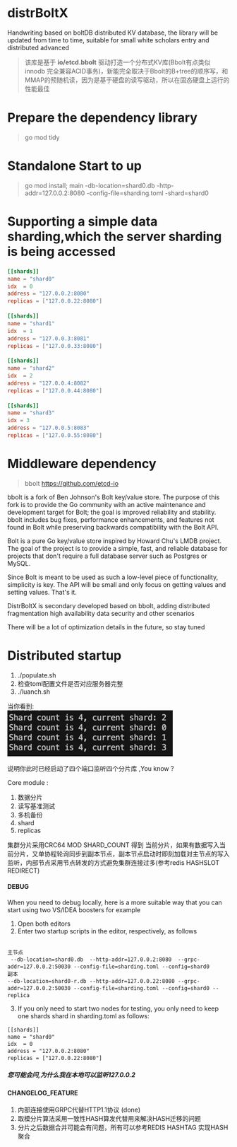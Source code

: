 # distrBoltX
Handwriting based on boltDB distributed KV database, the library will be updated from time to time, suitable for small white scholars entry and distributed advanced
>该库是基于 **io/etcd.bbolt** 驱动打造一个分布式KV库(Bbolt有点类似innodb 完全兼容ACID事务)，新能完全取决于Bbolt的B+tree的顺序写，和MMAP的预随机读，因为是基于硬盘的读写驱动，所以在固态硬盘上运行的性能最佳
# Prepare the dependency library
> go mod tidy 
# Standalone Start to up
> go mod install; main -db-location=shard0.db  -http-addr=127.0.0.2:8080 -config-file=sharding.toml -shard=shard0
# Supporting a simple data sharding,which the server sharding is being accessed
```toml
[[shards]]
name = "shard0"
idx  = 0
address = "127.0.0.2:8080"
replicas = ["127.0.0.22:8080"]

[[shards]]
name = "shard1"
idx  = 1
address = "127.0.0.3:8081"
replicas = ["127.0.0.33:8080"]

[[shards]]
name = "shard2"
idx  = 2
address = "127.0.0.4:8082"
replicas = ["127.0.0.44:8080"]

[[shards]]
name = "shard3"
idx = 3
address = "127.0.0.5:8083"
replicas = ["127.0.0.55:8080"]

```
# Middleware dependency
>bbolt 
> https://github.com/etcd-io

bbolt is a fork of Ben Johnson's Bolt key/value store. The purpose of this fork is to provide the Go community with an active maintenance and development target for Bolt; the goal is improved reliability and stability. bbolt includes bug fixes, performance enhancements, and features not found in Bolt while preserving backwards compatibility with the Bolt API.

Bolt is a pure Go key/value store inspired by Howard Chu's LMDB project. The goal of the project is to provide a simple, fast, and reliable database for projects that don't require a full database server such as Postgres or MySQL.

Since Bolt is meant to be used as such a low-level piece of functionality, simplicity is key. The API will be small and only focus on getting values and setting values. That's it.

DistrBoltX is secondary developed based on bbolt, adding distributed fragmentation high availability data security and other scenarios

There will be a lot of optimization details in the future, so stay tuned

# Distributed startup
1. ./populate.sh
2.  检查toml配置文件是否对应服务器完整
3. ./luanch.sh

当你看到:<br/>
![](img/c18e797d7c4525afd03a7ff1e85e014.png)

说明你此时已经启动了四个端口监听四个分片库 ,You know ?

Core module :
1. 数据分片 
2. 读写基准测试
3. 多机备份
4. shard 
5. replicas

集群分片采用CRC64 MOD SHARD_COUNT 得到 当前分片，如果有数据写入当前分片，又单协程轮询同步到副本节点，副本节点启动时即刻加载对主节点的写入监听，内部节点采用节点转发的方式避免集群连接过多(参考redis HASHSLOT REDIRECT)

#### DEBUG
When you need to debug locally, here is a more suitable way that you can start using two VS/IDEA boosters for example<br/>
1. Open both editors
2. Enter two startup scripts in the editor, respectively, as follows
```shell

主节点
 --db-location=shard0.db  --http-addr=127.0.0.2:8080  --grpc-addr=127.0.0.2:50030 --config-file=sharding.toml --config=shard0
副本
--db-location=shard0-r.db --http-addr=127.0.0.22:8080 --grpc-addr=127.0.0.2:50030 --config-file=sharding.toml --config=shard0 --replica

```
3. If you only need to start two nodes for testing, you only need to keep one shards shard in sharding.toml as follows:<br/>
```shell
[[shards]]
name = "shard0"
idx  = 0
address = "127.0.0.2:8080"
replicas = ["127.0.0.22:8080"]
```

##### 您可能会问,为什么我在本地可以监听127.0.0.2

#### CHANGELOG_FEATURE
1. 内部连接使用GRPC代替HTTP1.1协议 (done)
2. 取模分片算法采用一致性HASH算发代替用来解决HASH迁移的问题
3. 分片之后数据合并可能会有问题，所有可以参考REDIS HASHTAG 实现HASH聚合 